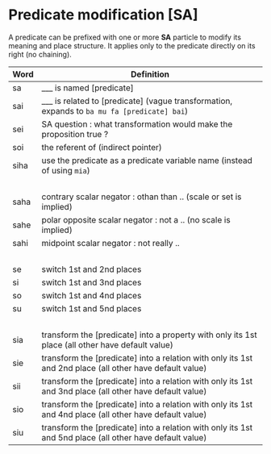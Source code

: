 # Predicate modification [SA]

A predicate can be prefixed with one or more **SA** particle to modify its
meaning and place structure. It applies only to the predicate directly on its
right (no chaining).

| Word | Definition                                                                                               |
| ---- | -------------------------------------------------------------------------------------------------------- |
| sa   | ___ is named [predicate]                                                                                 |
| sai  | ___ is related to [predicate] (vague transformation, expands to `ba mu fa [predicate] bai`)              |
| sei  | SA question : what transformation would make the proposition true ?                                      |
| soi  | the referent of (indirect pointer)                                                                       |
| siha | use the predicate as a predicate variable name (instead of using `mia`)                                  |
|      | &nbsp;                                                                                                   |
| saha | contrary scalar negator : othan than .. (scale or set is implied)                                        |
| sahe | polar opposite scalar negator : not a .. (no scale is implied)                                           |
| sahi | midpoint scalar negator : not really ..                                                                  |
|      | &nbsp;                                                                                                   |
| se   | switch 1st and 2nd places                                                                                |
| si   | switch 1st and 3nd places                                                                                |
| so   | switch 1st and 4nd places                                                                                |
| su   | switch 1st and 5nd places                                                                                |
|      | &nbsp;                                                                                                   |
| sia  | transform the [predicate] into a property with only its 1st place (all other have default value)         |
| sie  | transform the [predicate] into a relation with only its 1st and 2nd place (all other have default value) |
| sii  | transform the [predicate] into a relation with only its 1st and 3nd place (all other have default value) |
| sio  | transform the [predicate] into a relation with only its 1st and 4nd place (all other have default value) |
| siu  | transform the [predicate] into a relation with only its 1st and 5nd place (all other have default value) |

